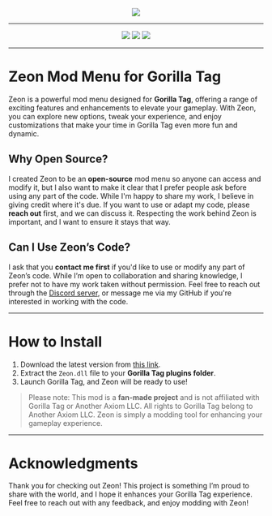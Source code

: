 <p align="center">
  <a href="#"><img src="https://i.imgur.com/CFCwkzN.png"></a>
</p>

---

<p align="center">
  <a href="https://github.com/odinong/Zeon/releases"><img src="https://img.shields.io/github/v/release/odinong/Zeon?label=version&style=for-the-badge"></a>
  <a href="https://github.com/odinong/Zeon/releases/latest"><img src="https://img.shields.io/github/downloads/odinong/Zeon/latest/Zeon.dll?style=for-the-badge"></a>
  <a href="https://discord.gg/9ku2XQq7Wr"><img src="https://img.shields.io/badge/discord-94%20online-blueviolet?style=for-the-badge"></a>
</p>

---

# Zeon Mod Menu for Gorilla Tag

Zeon is a powerful mod menu designed for **Gorilla Tag**, offering a range of exciting features and enhancements to elevate your gameplay. With Zeon, you can explore new options, tweak your experience, and enjoy customizations that make your time in Gorilla Tag even more fun and dynamic.

## Why Open Source?

I created Zeon to be an **open-source** mod menu so anyone can access and modify it, but I also want to make it clear that I prefer people ask before using any part of the code. While I'm happy to share my work, I believe in giving credit where it's due. If you want to use or adapt my code, please **reach out** first, and we can discuss it. Respecting the work behind Zeon is important, and I want to ensure it stays that way.

## Can I Use Zeon’s Code?

I ask that you **contact me first** if you'd like to use or modify any part of Zeon’s code. While I’m open to collaboration and sharing knowledge, I prefer not to have my work taken without permission. Feel free to reach out through the [Discord server](https://discord.gg/your_discord_invite), or message me via my GitHub if you're interested in working with the code.

---

# How to Install

1. Download the latest version from [this link](https://github.com/odinong/Zeon/releases/latest).
2. Extract the `Zeon.dll` file to your **Gorilla Tag plugins folder**.
3. Launch Gorilla Tag, and Zeon will be ready to use!

> Please note: This mod is a **fan-made project** and is not affiliated with Gorilla Tag or Another Axiom LLC. All rights to Gorilla Tag belong to Another Axiom LLC. Zeon is simply a modding tool for enhancing your gameplay experience.

---

# Acknowledgments

Thank you for checking out Zeon! This project is something I’m proud to share with the world, and I hope it enhances your Gorilla Tag experience. Feel free to reach out with any feedback, and enjoy modding with Zeon!
